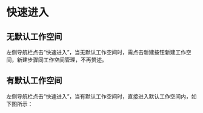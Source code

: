 # 快速进入

## 无默认工作空间
左侧导航栏点击“快速进入”，当无默认工作空间时，需点击新建按钮新建工作空间，新建步骤同工作空间管理，不再赘述。
<NsImg src="/workspace/9.jpg" />

## 有默认工作空间
左侧导航栏点击“快速进入”，当有默认工作空间时，直接进入默认工作空间内，如下图所示：
<NsImg src="/workspace/10.jpg" />
<NsImg src="/workspace/11.jpg" />